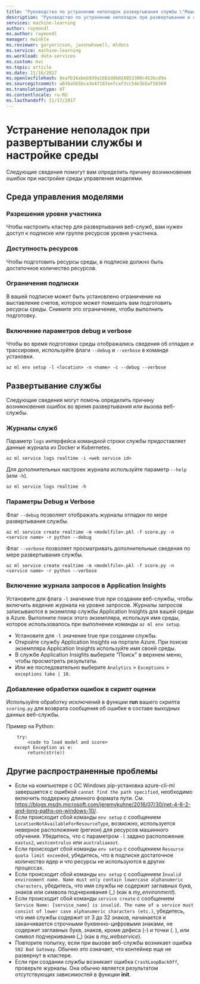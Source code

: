 ```yaml
---
title: "Руководство по устранению неполадок развертывания службы \"Машинное обучение Azure\" | Документация Майкрософт"
description: "Руководство по устранению неполадок при развертывании и создании службы"
services: machine-learning
author: raymondl
ms.author: raymondl
manager: mwinkle
ms.reviewer: garyericson, jasonwhowell, mldocs
ms.service: machine-learning
ms.workload: data-services
ms.custom: mvc
ms.topic: article
ms.date: 11/16/2017
ms.openlocfilehash: 8eafb16abeb939a16b1ddb024853300c453bcd9a
ms.sourcegitcommit: a036a565bca3e47187eefcaf3cc54e3b5af5b369
ms.translationtype: HT
ms.contentlocale: ru-RU
ms.lasthandoff: 11/17/2017
---
```

# <a name="troubleshooting-service-deployment-and-environment-setup"></a>Устранение неполадок при развертывании службы и настройке среды
Следующие сведения помогут вам определить причину возникновения ошибок при настройке среды управления моделями.

## <a name="model-management-environment"></a>Среда управления моделями
### <a name="contributor-permission-required"></a>Разрешения уровня участника
Чтобы настроить кластер для развертывания веб-служб, вам нужен доступ к подписке или группе ресурсов уровня участника.

### <a name="resource-availability"></a>Доступность ресурсов
Чтобы подготовить ресурсы среды, в подписке должно быть достаточное количество ресурсов.

### <a name="subscription-caps"></a>Ограничения подписки
В вашей подписке может быть установлено ограничение на выставление счетов, которое может помешать вам подготовить ресурсы среды. Снимите это ограничение, чтобы выполнить подготовку.

### <a name="enable-debug-and-verbose-options"></a>Включение параметров debug и verbose
Чтобы во время подготовки среды отображались сведения об отладке и трассировке, используйте флаги `--debug` и `--verbose` в команде установки.

```
az ml env setup -l <location> -n <name> -c --debug --verbose 
```

## <a name="service-deployment"></a>Развертывание службы
Следующие сведения могут помочь определить причину возникновения ошибок во время развертывания или вызова веб-службы.

### <a name="service-logs"></a>Журналы служб
Параметр `logs` интерфейса командной строки службы предоставляет данные журнала из Docker и Kubernetes.

```
az ml service logs realtime -i <web service id>
```

Для дополнительных настроек журнала используйте параметр `--help` (или `-h`).

```
az ml service logs realtime -h
```

### <a name="debug-and-verbose-options"></a>Параметры Debug и Verbose
Флаг `--debug` позволяет отображать журналы отладки по мере развертывания службы.

```
az ml service create realtime -m <modelfile>.pkl -f score.py -n <service name> -r python --debug
```

Флаг `--verbose` позволяет просматривать дополнительные сведения по мере развертывания службы.

```
az ml service create realtime -m <modelfile>.pkl -f score.py -n <service name> -r python --verbose
```

### <a name="enable-request-logging-in-app-insights"></a>Включение журнала запросов в Application Insights
Установите для флага `-l` значение true при создании веб-службы, чтобы включить ведение журнала на уровне запросов. Журналы запросов записываются в экземпляр службы Application Insights для вашей среды в Azure. Выполните поиск этого экземпляра, используя имя среды, которое использовалось при выполнении команды `az ml env setup`.

- Установите для `-l` значение true при создании службы.
- Откройте службу Application Insights на портале Azure. При поиске экземпляра Application Insights используйте имя своей среды.
- В службе Application Insights выберите "Поиск" в верхнем меню, чтобы просмотреть результаты.
- Или же последовательно выберите `Analytics` > `Exceptions` > `exceptions take | 10`.


### <a name="add-error-handling-in-scoring-script"></a>Добавление обработки ошибок в скрипт оценки
Используйте обработку исключений в функции **run** вашего скрипта `scoring.py` для возврата сообщения об ошибке в составе выходных данных веб-службы.

Пример на Python:
```
    try:
        <code to load model and score>
   except Exception as e:
        return(str(e))
```

## <a name="other-common-problems"></a>Другие распространенные проблемы
- Если на компьютере с ОС Windows pip-установка azure-cli-ml завершается с ошибкой `cannot find the path specified`, необходимо включить поддержку длинного формата пути. См. https://blogs.msdn.microsoft.com/jeremykuhne/2016/07/30/net-4-6-2-and-long-paths-on-windows-10/. 
- Если происходит сбой команды `env setup` с сообщением `LocationNotAvailableForResourceType`, возможно, используется неверное расположение (регион) для ресурсов машинного обучения. Убедитесь, что с параметром `-l` задано расположение `eastus2`, `westcentralus` или `australiaeast`.
- Если происходит сбой команды `env setup` с сообщением `Resource quota limit exceeded`, убедитесь, что в подписке достаточное количество ядер и что ресурсы не используются в других процессах.
- Если происходит сбой команды `env setup` с сообщением `Invalid environment name. Name must only contain lowercase alphanumeric characters`, убедитесь, что имя службы не содержит заглавных букв, знаков или символа подчеркивания (_) (как в *my_environment*).
- Если происходит сбой команды `service create` с сообщением `Service Name: [service_name] is invalid. The name of a service must consist of lower case alphanumeric characters (etc.)`, убедитесь, что имя службы содержит от 3 до 32 знаков, начинается и заканчивается строчными буквенно-цифровыми знаками, не содержит заглавных букв, знаков, кроме дефиса (-) и точки (. ), или символ подчеркивания (_) (как в *my_webservice*).
- Повторите попытку, если при вызове веб-службы возникает ошибка `502 Bad Gateway`. Обычно это означает, что контейнер еще не развернут в кластере.
- Если при создании службы возникает ошибка `CrashLoopBackOff`, проверьте журналы. Она обычно является результатом отсутствующих зависимостей в функции **init**.
